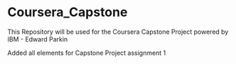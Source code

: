 # Coursera_Capstone
This Repository will be used for the Coursera Capstone Project powered by IBM - Edward Parkin

Added all elements for Capstone Project assignment 1
